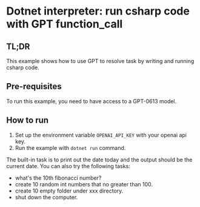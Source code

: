 # Dotnet interpreter: run csharp code with GPT function_call

## TL;DR
This example shows how to use GPT to resolve task by writing and running csharp code.

## Pre-requisites
To run this example, you need to have access to a GPT-0613 model.

## How to run
1. Set up the environment variable `OPENAI_API_KEY` with your openai api key.
2. Run the example with `dotnet run` command.

The built-in task is to print out the date today and the output should be the current date. You can also try the following tasks:
- what's the 10th fibonacci number?
- create 10 random int numbers that no greater than 100.
- create 10 empty folder under xxx directory.
- shut down the computer.
